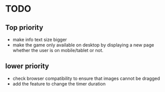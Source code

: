 # TODO

## Top priority
- make info text size bigger
- make the game only available on desktop by displaying a new page whether the user is on mobile/tablet or not.

## lower priority

- check browser compatibility to ensure that images cannot be dragged
- add the feature to change the timer duration
